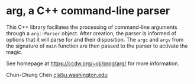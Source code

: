 # arg, a C++ command-line parser

This C++ library faciliates the processing of command-line arguments through a `arg::Parser` object. After creation, the parser is informed of options that it will parse for and their disposition. The `argc` and `argv` from the signature of `main` function are then passed to the parser to activate the magic.

See homepage at https://ccdw.org/~cjj/prog/arg/ for more information.

Chun-Chung Chen <cjj@u.washington.edu>
